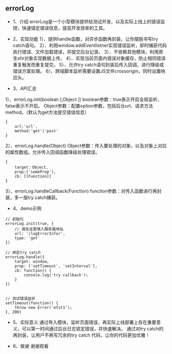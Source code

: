 ## errorLog

- 1、介绍
errorLog是一个小型模块提供给测试开发、以及实际上线上的错误监控，快速错定错误信息，提高开发效率的工具。

- 2、实现功能
1）、提供handle函数，对异步函数再封装，让你摆脱书写try catch语句。
2）、利用window.addEventlistner实现错误监听，即时捕获代码执行错误、文件加载错误，并提交后台记录。
3）、不依赖其他模块，利用原生xhr对象实现数据上传。
4）、实现当前页面内错误对象缓存，防止相同错误重复触发而重复提交。
5）、允许try catch语句封装后传入回调，进行降级或错误方案处理。
6）、跨域脚本监听需要设置JS文件crossorigin，同时设置响应头。

- 3、API汇总

1）、errorLog.init(boolean [,Object ])
boolean参数：true表示开启全局监听，false表示不开启。
Object参数：配置option参数，包括后台url、请求方法method。（默认为get方法提交错误信息）
```
{
    url:'url',
    method:'get'|'post'
}
```

2）、errorLog.handle(Object)
Object参数：传入要处理的对象，以及对象上对应的属性数组。允许传入回调函数降级处理错误。
```
{
    target：Object,
    prop:['someProp'],
    cb: [[Function]]
}
```

3）、errorLog.handleCallback(Function)
function参数：对传入函数进行再封装，多一层try catch捕获。

- 4、demo示例
```
// 初始化
errorLog.init(true, {
    // 请在这里填入服务器地址
    url: '/logErrorInfor',
    type: 'get'
})

// 绑定try catch
errorLog.handle({
    target: window,
    prop: ['setTimeout', 'setInterval'],
    cb: function() {
        console.log('try callback');
    }
})


// 测试错误监听
setTimeout(function() {
    throw new Error('etst1');
}, 200)
```

- 5、实际意义
通过导入模块，监听页面错误，再实际上线部署上存在重要意义，可以第一时间通过后台日志锁定错误，并快速解决。
通过对try catch的再封装，让用户不再写冗余的try catch 代码，让你的代码更加优雅！

- 6、致谢
谢谢观看